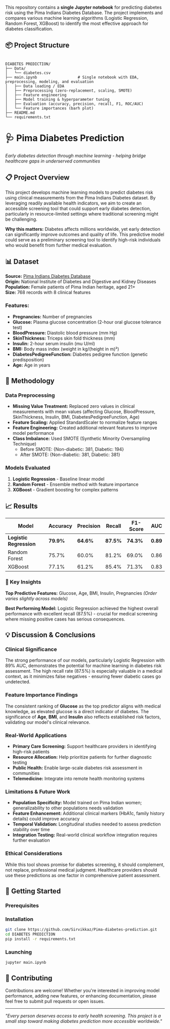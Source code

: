 This repository contains a **single Jupyter notebook** for predicting diabetes risk using the Pima Indians Diabetes Database. The project implements and compares various machine learning algorithms (Logistic Regression, Random Forest, XGBoost) to identify the most effective approach for diabetes classification.
            
## 📦 Project Structure
```

DIABETES PREDICTION/
├── Data/
│   └── diabetes.csv
├── main.ipynb                  # Single notebook with EDA, preprocessing, modeling, and evaluation
│   ├── Data loading / EDA
│   ├── Preprocessing (zero-replacement, scaling, SMOTE)
│   ├── Feature engineering
│   ├── Model training & hyperparameter tuning
│   ├── Evaluation (accuracy, precision, recall, F1, ROC/AUC)
│   └── Feature importances (barh plot)
├── README.md                 
└── requirements.txt
```

# 🩺 Pima Diabetes Prediction

*Early diabetes detection through machine learning - helping bridge healthcare gaps in underserved communities*

## 📋 Project Overview

This project develops machine learning models to predict diabetes risk using clinical measurements from the Pima Indians Diabetes dataset. By leveraging readily available health indicators, we aim to create an accessible screening tool that could support early diabetes detection, particularly in resource-limited settings where traditional screening might be challenging.

**Why this matters:** Diabetes affects millions worldwide, yet early detection can significantly improve outcomes and quality of life. This predictive model could serve as a preliminary screening tool to identify high-risk individuals who would benefit from further medical evaluation.

## 📊 Dataset

**Source:** [Pima Indians Diabetes Database](https://www.kaggle.com/datasets/uciml/pima-indians-diabetes-database)  
**Origin:** National Institute of Diabetes and Digestive and Kidney Diseases  
**Population:** Female patients of Pima Indian heritage, aged 21+  
**Size:** 768 records with 8 clinical features

### Features:
- **Pregnancies:** Number of pregnancies
- **Glucose:** Plasma glucose concentration (2-hour oral glucose tolerance test)
- **BloodPressure:** Diastolic blood pressure (mm Hg)
- **SkinThickness:** Triceps skin fold thickness (mm)
- **Insulin:** 2-hour serum insulin (mu U/ml)
- **BMI:** Body mass index (weight in kg/(height in m)²)
- **DiabetesPedigreeFunction:** Diabetes pedigree function (genetic predisposition)
- **Age:** Age in years

## 🔬 Methodology

### Data Preprocessing
- **Missing Value Treatment:** Replaced zero values in clinical measurements with mean values (affecting Glucose, BloodPressure, SkinThickness, Insulin, BMI, DiabetesPedigreeFunction, Age)
- **Feature Scaling:** Applied StandardScaler to normalize feature ranges
- **Feature Engineering:** Created additional relevant features to improve model performance
- **Class Imbalance:** Used SMOTE (Synthetic Minority Oversampling Technique)
  - Before SMOTE: {Non-diabetic: 381, Diabetic: 194}
  - After SMOTE: {Non-diabetic: 381, Diabetic: 381}

### Models Evaluated
1. **Logistic Regression** - Baseline linear model
2. **Random Forest** - Ensemble method with feature importance
3. **XGBoost** - Gradient boosting for complex patterns

## 📈 Results

| Model | Accuracy | Precision | Recall | F1-Score | AUC |
|-------|----------|-----------|---------|----------|-----|
| **Logistic Regression** | **79.9%** | **64.6%** | **87.5%** | **74.3%** | **0.89** |
| Random Forest | 75.7% | 60.0% | 81.2% | 69.0% | 0.86 |
| XGBoost | 77.1% | 61.2% | 85.4% | 71.3% | 0.83 |

### 🎯 Key Insights
**Top Predictive Features:** Glucose, Age, BMI, Insulin, Pregnancies
*(Order varies slightly across models)*

**Best Performing Model:** Logistic Regression achieved the highest overall performance with excellent recall (87.5%) - crucial for medical screening where missing positive cases has serious consequences.

## 💡 Discussion & Conclusions

### Clinical Significance
The strong performance of our models, particularly Logistic Regression with 89% AUC, demonstrates the potential for machine learning in diabetes risk assessment. The high recall rate (87.5%) is especially valuable in a medical context, as it minimizes false negatives - ensuring fewer diabetic cases go undetected.

### Feature Importance Findings
The consistent ranking of **Glucose** as the top predictor aligns with medical knowledge, as elevated glucose is a direct indicator of diabetes. The significance of **Age**, **BMI**, and **Insulin** also reflects established risk factors, validating our model's clinical relevance.

### Real-World Applications
- **Primary Care Screening:** Support healthcare providers in identifying high-risk patients
- **Resource Allocation:** Help prioritize patients for further diagnostic testing
- **Public Health:** Enable large-scale diabetes risk assessment in communities
- **Telemedicine:** Integrate into remote health monitoring systems

### Limitations & Future Work
- **Population Specificity:** Model trained on Pima Indian women; generalizability to other populations needs validation
- **Feature Enhancement:** Additional clinical markers (HbA1c, family history details) could improve accuracy
- **Temporal Validation:** Longitudinal studies needed to assess prediction stability over time
- **Integration Testing:** Real-world clinical workflow integration requires further evaluation

### Ethical Considerations
While this tool shows promise for diabetes screening, it should complement, not replace, professional medical judgment. Healthcare providers should use these predictions as one factor in comprehensive patient assessment.

## 🚀 Getting Started

### Prerequisites

### Installation
```bash
git clone https://github.com/Sirvikkaz/Pima-diabetes-prediction.git
cd DIABETES PREDICTION
pip install -r requirements.txt
```
### Launching
```bash
jupyter main.ipynb
```
## 🤝 Contributing
Contributions are welcome! Whether you're interested in improving model performance, adding new features, or enhancing documentation, please feel free to submit pull requests or open issues.


---
*"Every person deserves access to early health screening. This project is a small step toward making diabetes prediction more accessible worldwide."*